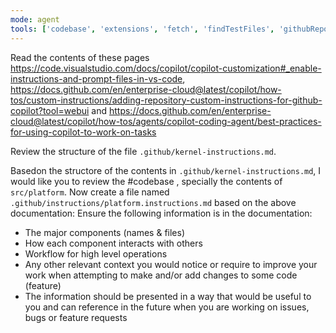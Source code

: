 ```yaml
---
mode: agent
tools: ['codebase', 'extensions', 'fetch', 'findTestFiles', 'githubRepo', 'search', 'searchResults', 'usages', 'vscodeAPI', 'websearch']
---
```

Read the contents of these pages https://code.visualstudio.com/docs/copilot/copilot-customization#_enable-instructions-and-prompt-files-in-vs-code, https://docs.github.com/en/enterprise-cloud@latest/copilot/how-tos/custom-instructions/adding-repository-custom-instructions-for-github-copilot?tool=webui and https://docs.github.com/en/enterprise-cloud@latest/copilot/how-tos/agents/copilot-coding-agent/best-practices-for-using-copilot-to-work-on-tasks

Review the structure of the file `.github/kernel-instructions.md`.

Basedon the structore of the contents in `.github/kernel-instructions.md`, I would like you to review the #codebase , specially the contents of `src/platform`.
Now create a file named `.github/instructions/platform.instructions.md` based on the above documentation:
Ensure the following information is in the documentation:
- The major components (names & files)
- How each component interacts with others
- Workflow for high level operations
- Any other relevant context you would notice or require to improve your work when attempting to make and/or add changes to some code (feature)
- The information should be presented in a way that would be useful to you and can reference in the future when you are working on issues, bugs or feature requests
